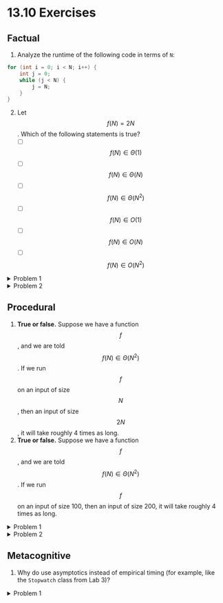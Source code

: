 # 13.10 Exercises

## Factual

1. Analyze the runtime of the following code in terms of `N`:

```java
for (int i = 0; i < N; i++) {
    int j = 0;
    while (j < N) {
        j = N;
    }
}
```

2. Let $$f(N) = 2N$$. Which of the following statements is true?
   * [ ] $$f(N) \in \Theta(1)$$
   * [ ] $$f(N) \in \Theta(N)$$
   * [ ] $$f(N) \in \Theta(N^2)$$
   * [ ] $$f(N) \in O(1)$$
   * [ ] $$f(N) \in O(N)$$
   * [ ] $$f(N) \in O(N^2)$$

<details>

<summary>Problem 1</summary>

Note that the inner loop only runs once, since it immediately sets `j = N` in the first iteration. As such, the runtime is just the runtime of the outer loop, which iterates `N` times. The overall runtime, then, is linear.

</details>

<details>

<summary>Problem 2</summary>

Remember that $$\Theta$$ means the same order of growth (linear), while $$O$$ can be roughly thought of as "less than or equal to" some order of growth.

* [ ] $$f(N) \in \Theta(1)$$
* [x] $$f(N) \in \Theta(N)$$
* [ ] $$f(N) \in \Theta(N^2)$$
* [ ] $$f(N) \in O(1)$$
* [x] $$f(N) \in O(N)$$
* [x] $$f(N) \in O(N^2)$$

</details>

## Procedural

1. **True or false.** Suppose we have a function $$f$$, and we are told $$f(N) \in \Theta(N^2)$$. If we run $$f$$on an input of size $$N$$, then an input of size $$2N$$, it will take roughly 4 times as long.
2. **True or false.** Suppose we have a function $$f$$, and we are told $$f(N) \in \Theta(N^2)$$. If we run $$f$$on an input of size 100, then an input of size 200, it will take roughly 4 times as long.

<details>

<summary>Problem 1</summary>

**True**. This is the definition of asymptotics.

</details>

<details>

<summary>Problem 2</summary>

**False**. 100 may be too small of an input for asymptotic behavior to start displaying. Remember that asymptotics only apply to very large inputs!

</details>

## Metacognitive

1. Why do use asymptotics instead of empirical timing (for example, like the `Stopwatch` class from Lab 3)?

<details>

<summary>Problem 1</summary>

There are several advantages to using asymptotics over empirical timing. See if you can come up with more beyond the list below!

* Different computers run at different speeds. Depending on architecture, hardware components, even room temperature, the same code can execute with vastly different empirical times.
* It may not be feasible to test code on extremely large inputs.&#x20;
* Asymptotics are language-agnostic. The same algorithm may have different empirical runtime depending on which language it's written in (for example, C is usually around 10-400x faster than Python), but will have the same asymptotic runtime.
* The worst-case runtime may only occur in certain cases that are hard to measure empirically.&#x20;



</details>
